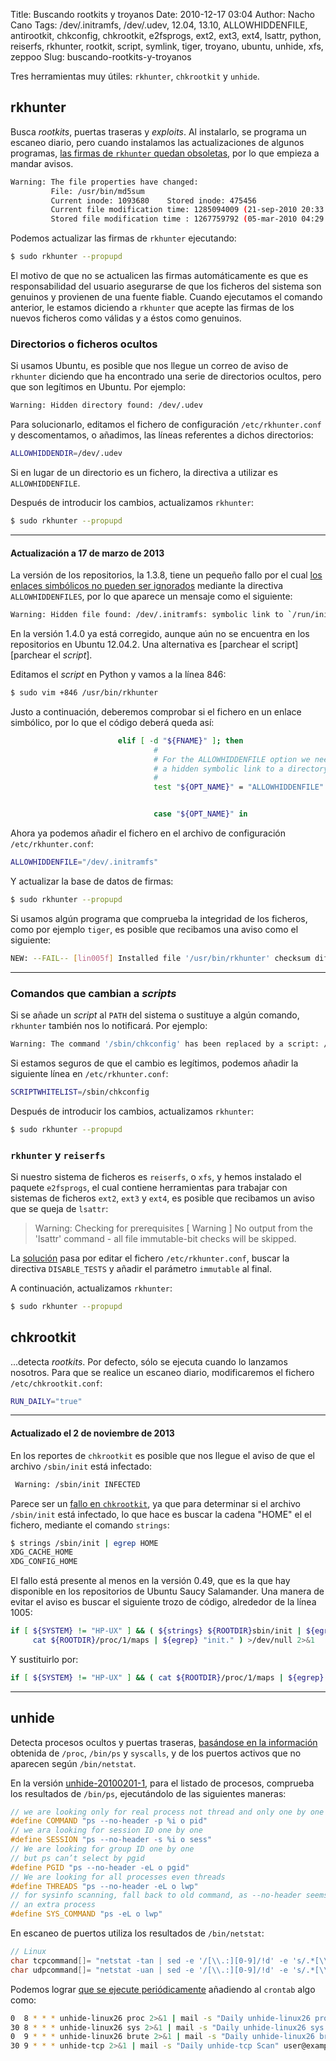 Title: Buscando rootkits y troyanos
Date: 2010-12-17 03:04
Author: Nacho Cano
Tags: /dev/.initramfs, /dev/.udev, 12.04, 13.10, ALLOWHIDDENFILE, antirootkit, chkconfig, chkrootkit, e2fsprogs, ext2, ext3, ext4, lsattr, python, reiserfs, rkhunter, rootkit, script, symlink, tiger, troyano, ubuntu, unhide, xfs, zeppoo
Slug: buscando-rootkits-y-troyanos

Tres herramientas muy útiles: `rkhunter`, `chkrootkit` y `unhide`.


rkhunter
--------

Busca _rootkits_, puertas traseras y _exploits_. Al instalarlo, se
programa un escaneo diario, pero cuando instalamos las actualizaciones
de algunos programas, [las firmas de `rkhunter` quedan obsoletas][las firmas de rkhunter quedan obsoletas], por
lo que empieza a mandar avisos.

```bash
Warning: The file properties have changed:
         File: /usr/bin/md5sum
         Current inode: 1093680    Stored inode: 475456
         Current file modification time: 1285094009 (21-sep-2010 20:33:29)
         Stored file modification time : 1267759792 (05-mar-2010 04:29:52)
```

Podemos actualizar las firmas de `rkhunter` ejecutando:

```bash
$ sudo rkhunter --propupd
```

El motivo de que no se actualicen las firmas automáticamente es que es
responsabilidad del usuario asegurarse de que los ficheros del sistema
son genuinos y provienen de una fuente fiable. Cuando ejecutamos el
comando anterior, le estamos diciendo a `rkhunter` que acepte las firmas
de los nuevos ficheros como válidas y a éstos como genuinos.

### Directorios o ficheros ocultos

Si usamos Ubuntu, es posible que nos llegue un correo de aviso de
`rkhunter` diciendo que ha encontrado una serie de directorios ocultos,
pero que son legítimos en Ubuntu. Por ejemplo:

```bash
Warning: Hidden directory found: /dev/.udev
```

Para solucionarlo, editamos el fichero de configuración
`/etc/rkhunter.conf` y descomentamos, o añadimos, las líneas referentes
a dichos directorios:

```bash
ALLOWHIDDENDIR=/dev/.udev
```

Si en lugar de un directorio es un fichero, la directiva a utilizar es
`ALLOWHIDDENFILE`.

Después de introducir los cambios, actualizamos `rkhunter`:

```bash
$ sudo rkhunter --propupd
```

* * * * *

#### Actualización a 17 de marzo de 2013

La versión de los repositorios, la 1.3.8, tiene un pequeño fallo por el
cual [los enlaces simbólicos no pueden ser ignorados][] mediante la
directiva `ALLOWHIDDENFILES`, por lo que aparece un mensaje como el
siguiente:

```bash
Warning: Hidden file found: /dev/.initramfs: symbolic link to `/run/initramf`s
```

En la versión 1.4.0 ya está corregido, aunque aún no se encuentra en los
repositorios en Ubuntu 12.04.2. Una alternativa es [parchear el
script][parchear el _script_].

Editamos el _script_ en Python y vamos a la línea 846:

```bash
$ sudo vim +846 /usr/bin/rkhunter
```

Justo a continuación, deberemos comprobar si el fichero en un enlace
simbólico, por lo que el código deberá queda así:

```bash
                        elif [ -d "${FNAME}" ]; then
                                #
                                # For the ALLOWHIDDENFILE option we need to allow
                                # a hidden symbolic link to a directory.
                                #
                                test "${OPT_NAME}" = "ALLOWHIDDENFILE" -a -h "${FNAME}" && continue


                                case "${OPT_NAME}" in
```

Ahora ya podemos añadir el fichero en el archivo de configuración
`/etc/rkhunter.conf`:

```bash
ALLOWHIDDENFILE="/dev/.initramfs"
```

Y actualizar la base de datos de firmas:

```bash
$ sudo rkhunter --propupd
```

Si usamos algún programa que comprueba la integridad de los ficheros,
como por ejemplo `tiger`, es posible que recibamos una aviso como el
siguiente:

```bash
NEW: --FAIL-- [lin005f] Installed file '/usr/bin/rkhunter' checksum differs from installed package 'rkhunter'.
```

* * * * *

### Comandos que cambian a _scripts_

Si se añade un _script_ al `PATH` del sistema o sustituye a algún
comando, `rkhunter` también nos lo notificará. Por ejemplo:

```bash
Warning: The command '/sbin/chkconfig' has been replaced by a script: /sbin/chkconfig: a /usr/bin/perl script text executable
```

Si estamos seguros de que el cambio es legítimos, podemos añadir la
siguiente línea en `/etc/rkhunter.conf`:

```bash
SCRIPTWHITELIST=/sbin/chkconfig
```

Después de introducir los cambios, actualizamos `rkhunter`:

```bash
$ sudo rkhunter --propupd
```

### `rkhunter` y `reiserfs`

Si nuestro sistema de ficheros es `reiserfs`, o `xfs`, y hemos instalado
el paquete `e2fsprogs`, el cual contiene herramientas para trabajar con
sistemas de ficheros `ext2`, `ext3` y `ext4`, es posible que recibamos
un aviso que se queja de `lsattr`:

> Warning: Checking for prerequisites [ Warning ]
>  No output from the 'lsattr' command - all file immutable-bit checks
> will be skipped.

La [solución][] pasa por editar el fichero `/etc/rkhunter.conf`, buscar
la directiva `DISABLE_TESTS` y añadir el parámetro `immutable` al final.

A continuación, actualizamos `rkhunter`:

```bash
$ sudo rkhunter --propupd
```

chkrootkit
----------

...detecta _rootkits_. Por defecto, sólo se ejecuta cuando lo lanzamos
nosotros. Para que se realice un escaneo diario, modificaremos el
fichero `/etc/chkrootkit.conf`:

```bash
RUN_DAILY="true"
```

* * * * *

#### Actualizado el 2 de noviembre de 2013

En los reportes de `chkrootkit` es posible que nos llegue el aviso de
que el archivo `/sbin/init` está infectado:

```bash
 Warning: /sbin/init INFECTED
```

Parece ser un [fallo en `chkrootkit`][fallo en chkrootkit], ya que para determinar si el
archivo `/sbin/init` está infectado, lo que hace es buscar la cadena
"HOME" el el fichero, mediante el comando `strings`:

```bash
$ strings /sbin/init | egrep HOME
XDG_CACHE_HOME
XDG_CONFIG_HOME
```

El fallo está presente al menos en la versión 0.49, que es la que hay
disponible en los repositorios de Ubuntu Saucy Salamander. Una manera de
evitar el aviso es buscar el siguiente trozo de código, alrededor de la
línea 1005:

```bash
if [ ${SYSTEM} != "HP-UX" ] && ( ${strings} ${ROOTDIR}sbin/init | ${egrep} HOME  ||
     cat ${ROOTDIR}/proc/1/maps | ${egrep} "init." ) >/dev/null 2>&1
```

Y sustituirlo por:

```bash
if [ ${SYSTEM} != "HP-UX" ] && ( cat ${ROOTDIR}/proc/1/maps | ${egrep} "init." ) >/dev/null 2>&1
```

* * * * *

unhide
------

Detecta procesos ocultos y puertas traseras, [basándose en la
información][] obtenida de `/proc`, `/bin/ps` y `syscalls`, y de los
puertos activos que no aparecen según `/bin/netstat`.

En la versión [unhide-20100201-1][], para el listado de procesos,
comprueba los resultados de `/bin/ps`, ejecutándolo de las siguientes
maneras:

```c
// we are looking only for real process not thread and only one by one
#define COMMAND "ps --no-header -p %i o pid"
// we ara looking for session ID one by one
#define SESSION "ps --no-header -s %i o sess"
// We are looking for group ID one by one
// but ps can’t select by pgid
#define PGID "ps --no-header -eL o pgid"
// We are looking for all processes even threads
#define THREADS "ps --no-header -eL o lwp"
// for sysinfo scanning, fall back to old command, as --no-header seems to create
// an extra process
#define SYS_COMMAND "ps -eL o lwp"
```

En escaneo de puertos utiliza los resultados de `/bin/netstat`:

```c
// Linux
char tcpcommand[]= "netstat -tan | sed -e '/[\\.:][0-9]/!d' -e 's/.*[\\.:]\\([0-9]*\\) .*[\\.:].*/\\1/'" ;
char udpcommand[]= "netstat -uan | sed -e '/[\\.:][0-9]/!d' -e 's/.*[\\.:]\\([0-9]*\\) .*[\\.:].*/\\1/'" ;
```

Podemos lograr [que se ejecute periódicamente][] añadiendo al `crontab`
algo como:

```bash
0  8 * * * unhide-linux26 proc 2>&1 | mail -s "Daily unhide-linux26 proc Scan" user@example.com
30 8 * * * unhide-linux26 sys 2>&1 | mail -s "Daily unhide-linux26 sys Scan" user@example.com
0  9 * * * unhide-linux26 brute 2>&1 | mail -s "Daily unhide-linux26 brute Scan" user@example.com
30 9 * * * unhide-tcp 2>&1 | mail -s "Daily unhide-tcp Scan" user@example.com
```

  [las firmas de rkhunter quedan obsoletas]: http://www.mail-archive.com/rkhunter-users@lists.sourceforge.net/msg01966.html
    "las firmas de rkhunter quedan obsoletas"
  [los enlaces simbólicos no pueden ser ignorados]: https://bugs.launchpad.net/ubuntu/+source/rkhunter/+bug/883324
    "los enlaces simbólicos no pueden ser ignorados"
  [parchear el script]: https://bugs.launchpad.net/ubuntu/+source/rkhunter/+bug/883324/comments/13
    "parchear el script"
  [solución]: http://blog.unixum.de/tiki-index.php?page=install+rkhunter+-+debian+lenny
    "solución"
  [fallo en chkrootkit]: https://bugzilla.redhat.com/show_bug.cgi?id=636231
    "fallo en chkrootkit"
  [basándose en la información]: http://www.securitybydefault.com/2008/06/detectando-la-presencia-de-rootkits-con.html
    "basándose en la información"
  [unhide-20100201-1]: http://unhide.sourcearchive.com/documentation/20100201-1/
    "unhide-20100201-1"
  [que se ejecute periódicamente]: http://samiux.wordpress.com/2009/06/13/howto-make-sure-no-rootkit-on-your-ubuntu-9-04-server/
    "que se ejecute periódicamente"
